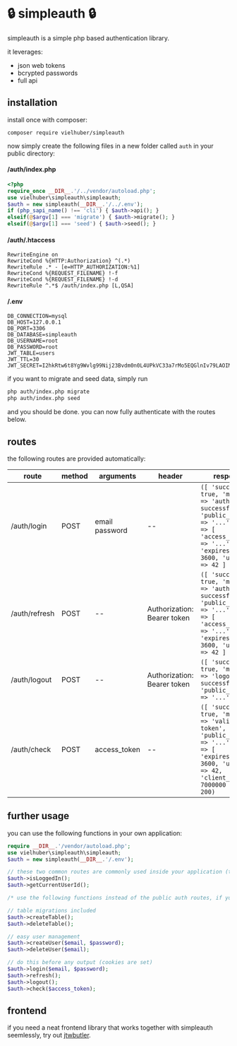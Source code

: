 # 🔒 simpleauth 🔒

simpleauth is a simple php based authentication library.

it leverages:

-   json web tokens
-   bcrypted passwords
-   full api

## installation

install once with composer:

```
composer require vielhuber/simpleauth
```

now simply create the following files in a new folder called `auth` in your public directory:

#### /auth/index.php
```php
<?php
require_once __DIR__.'/../vendor/autoload.php';
use vielhuber\simpleauth\simpleauth;
$auth = new simpleauth(__DIR__.'/../.env');
if (php_sapi_name() !== 'cli') { $auth->api(); }
elseif(@$argv[1] === 'migrate') { $auth->migrate(); }
elseif(@$argv[1] === 'seed') { $auth->seed(); }
```

#### /auth/.htaccess
```.htaccess
RewriteEngine on
RewriteCond %{HTTP:Authorization} ^(.*)
RewriteRule .* - [e=HTTP_AUTHORIZATION:%1]
RewriteCond %{REQUEST_FILENAME} !-f
RewriteCond %{REQUEST_FILENAME} !-d
RewriteRule ^.*$ /auth/index.php [L,QSA]
```

#### /.env
```.env
DB_CONNECTION=mysql
DB_HOST=127.0.0.1
DB_PORT=3306
DB_DATABASE=simpleauth
DB_USERNAME=root
DB_PASSWORD=root
JWT_TABLE=users
JWT_TTL=30
JWT_SECRET=I2hkRtw6t8Yg9Wvlg99Nij23Bvdm0n0L4UPkVC33a7rMo5EQGlnIv79LAOIMIxE
```

if you want to migrate and seed data, simply run

```sh
php auth/index.php migrate
php auth/index.php seed
```

and you should be done. you can now fully authenticate with the routes below.

## routes

the following routes are provided automatically:

| route         | method | arguments      | header                      | response                                                                                                                                                                |
| ------------- | ------ | -------------- | --------------------------- | ----------------------------------------------------------------------------------------------------------------------------------------------------------------------- |
| /auth/login   | POST   | email password | --                          | `([ 'success' => true, 'message' => 'auth successful', 'public_message' => '...', 'data' => [ 'access_token' => '...', 'expires_in' => 3600, 'user_id' => 42 ] ], 200)` |
| /auth/refresh | POST   | --             | Authorization: Bearer token | `([ 'success' => true, 'message' => 'auth successful', 'public_message' => '...', 'data' => [ 'access_token' => '...', 'expires_in' => 3600, 'user_id' => 42 ] ], 200)` |
| /auth/logout  | POST   | --             | Authorization: Bearer token | `([ 'success' => true, 'message' => 'logout successful', 'public_message' => '...' ], 200)`                                                                             |
| /auth/check   | POST   | access_token   | --                          | `([ 'success' => true, 'message' => 'valid token', 'public_message' => '...', 'data' => [ 'expires_in' => 3600, 'user_id' => 42, 'client_id' => 7000000 ] ], 200)`      |

## further usage

you can use the following functions in your own application:

```php
require __DIR__.'/vendor/autoload.php';
use vielhuber\simpleauth\simpleauth;
$auth = new simpleauth(__DIR__.'/.env');

// these two common routes are commonly used inside your application (they do not need any database lookups)
$auth->isLoggedIn();
$auth->getCurrentUserId();

/* use the following functions instead of the public auth routes, if you need more fine grained control  */

// table migrations included
$auth->createTable();
$auth->deleteTable();

// easy user management
$auth->createUser($email, $password);
$auth->deleteUser($email);

// do this before any output (cookies are set)
$auth->login($email, $password);
$auth->refresh();
$auth->logout();
$auth->check($access_token);
```

## frontend

if you need a neat frontend library that works together with simpleauth seemlessly, try out [jtwbutler](https://github.com/vielhuber/jwtbutler).
